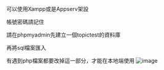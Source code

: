 可以使用Xampp或是Appserv架設

帳號密碼請記住

請在phpmyadmin先建立一個topictest的資料庫

再將sql檔案匯入

有遇到php檔案都要改掉這一部分，才能在本地端使用
![image](https://github.com/user-attachments/assets/fcaa2a74-b720-4e0e-861d-63eacf783955)
